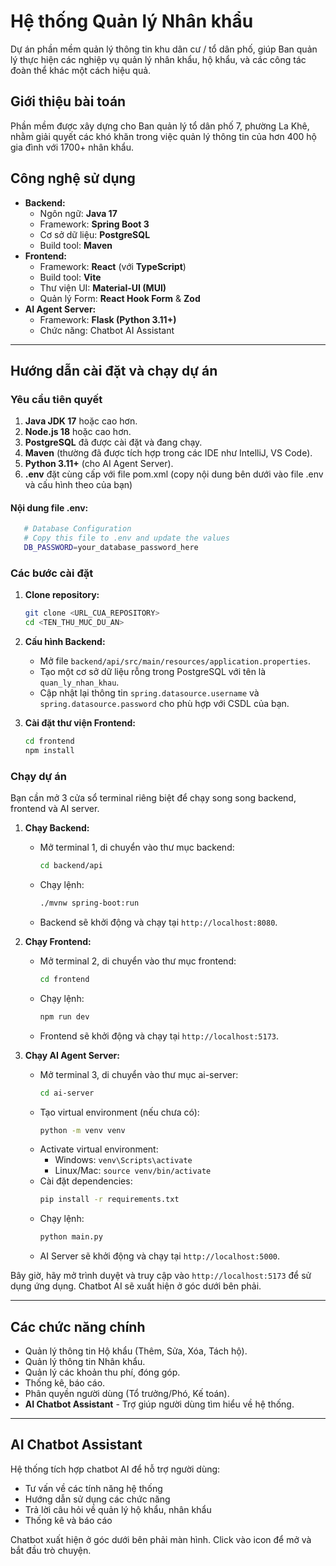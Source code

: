 # Hệ thống Quản lý Nhân khẩu

Dự án phần mềm quản lý thông tin khu dân cư / tổ dân phố, giúp Ban quản lý thực hiện các nghiệp vụ quản lý nhân khẩu, hộ khẩu, và các công tác đoàn thể khác một cách hiệu quả.

## Giới thiệu bài toán

Phần mềm được xây dựng cho Ban quản lý tổ dân phố 7, phường La Khê, nhằm giải quyết các khó khăn trong việc quản lý thông tin của hơn 400 hộ gia đình với 1700+ nhân khẩu.

## Công nghệ sử dụng

*   **Backend:**
    *   Ngôn ngữ: **Java 17**
    *   Framework: **Spring Boot 3**
    *   Cơ sở dữ liệu: **PostgreSQL**
    *   Build tool: **Maven**
*   **Frontend:**
    *   Framework: **React** (với **TypeScript**)
    *   Build tool: **Vite**
    *   Thư viện UI: **Material-UI (MUI)**
    *   Quản lý Form: **React Hook Form** & **Zod**
*   **AI Agent Server:**
    *   Framework: **Flask (Python 3.11+)**
    *   Chức năng: Chatbot AI Assistant

---

## Hướng dẫn cài đặt và chạy dự án

### Yêu cầu tiên quyết

1.  **Java JDK 17** hoặc cao hơn.
2.  **Node.js 18** hoặc cao hơn.
3.  **PostgreSQL** đã được cài đặt và đang chạy.
4.  **Maven** (thường đã được tích hợp trong các IDE như IntelliJ, VS Code).
5.  **Python 3.11+** (cho AI Agent Server).
6. **.env** đặt cùng cấp với file pom.xml (copy nội dung bên dưới vào file .env và cấu hình theo của bạn)

#### Nội dung file .env:

 ```bash
    # Database Configuration
    # Copy this file to .env and update the values
    DB_PASSWORD=your_database_password_here
 ```

### Các bước cài đặt

1.  **Clone repository:**
    ```bash
    git clone <URL_CUA_REPOSITORY>
    cd <TEN_THU_MUC_DU_AN>
    ```

2.  **Cấu hình Backend:**
    *   Mở file `backend/api/src/main/resources/application.properties`.
    *   Tạo một cơ sở dữ liệu rỗng trong PostgreSQL với tên là `quan_ly_nhan_khau`.
    *   Cập nhật lại thông tin `spring.datasource.username` và `spring.datasource.password` cho phù hợp với CSDL của bạn.

3.  **Cài đặt thư viện Frontend:**
    ```bash
    cd frontend
    npm install
    ```

### Chạy dự án

Bạn cần mở 3 cửa sổ terminal riêng biệt để chạy song song backend, frontend và AI server.

1.  **Chạy Backend:**
    *   Mở terminal 1, di chuyển vào thư mục backend:
        ```bash
        cd backend/api
        ```
    *   Chạy lệnh:
        ```bash
        ./mvnw spring-boot:run
        ```
    *   Backend sẽ khởi động và chạy tại `http://localhost:8080`.

2.  **Chạy Frontend:**
    *   Mở terminal 2, di chuyển vào thư mục frontend:
        ```bash
        cd frontend
        ```
    *   Chạy lệnh:
        ```bash
        npm run dev
        ```
    *   Frontend sẽ khởi động và chạy tại `http://localhost:5173`.

3.  **Chạy AI Agent Server:**
    *   Mở terminal 3, di chuyển vào thư mục ai-server:
        ```bash
        cd ai-server
        ```
    *   Tạo virtual environment (nếu chưa có):
        ```bash
        python -m venv venv
        ```
    *   Activate virtual environment:
        - Windows: `venv\Scripts\activate`
        - Linux/Mac: `source venv/bin/activate`
    *   Cài đặt dependencies:
        ```bash
        pip install -r requirements.txt
        ```
    *   Chạy lệnh:
        ```bash
        python main.py
        ```
    *   AI Server sẽ khởi động và chạy tại `http://localhost:5000`.

Bây giờ, hãy mở trình duyệt và truy cập vào `http://localhost:5173` để sử dụng ứng dụng. Chatbot AI sẽ xuất hiện ở góc dưới bên phải.

---

## Các chức năng chính

*   Quản lý thông tin Hộ khẩu (Thêm, Sửa, Xóa, Tách hộ).
*   Quản lý thông tin Nhân khẩu.
*   Quản lý các khoản thu phí, đóng góp.
*   Thống kê, báo cáo.
*   Phân quyền người dùng (Tổ trưởng/Phó, Kế toán).
*   **AI Chatbot Assistant** - Trợ giúp người dùng tìm hiểu về hệ thống.

---

## AI Chatbot Assistant

Hệ thống tích hợp chatbot AI để hỗ trợ người dùng:
- Tư vấn về các tính năng hệ thống
- Hướng dẫn sử dụng các chức năng
- Trả lời câu hỏi về quản lý hộ khẩu, nhân khẩu
- Thống kê và báo cáo

Chatbot xuất hiện ở góc dưới bên phải màn hình. Click vào icon để mở và bắt đầu trò chuyện.